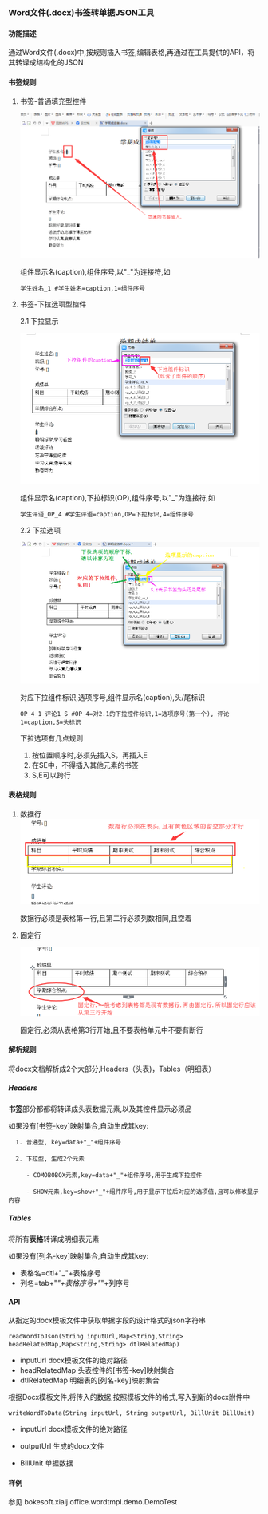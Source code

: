 ### Word文件(.docx)书签转单据JSON工具

#### 功能描述

通过Word文件(.docx)中,按规则插入书签,编辑表格,再通过在工具提供的API，将其转译成结构化的JSON



#### 书签规则

1. 书签-普通填充型控件

   ![](./doc/普通的填空书签设置.png)

   组件显示名(caption),组件序号,以"_"为连接符,如

   ```
   学生姓名_1 #学生姓名=caption,1=组件序号
   ```

2. 书签-下拉选项型控件

   2.1 下拉显示

   ![](./doc/下拉型书签构成说明.png)

   组件显示名(caption),下拉标识(OP),组件序号,以"_"为连接符,如

   ```
   学生评语_OP_4 #学生评语=caption,OP=下拉标识,4=组件序号
   ```

   2.2 下拉选项

   ![](./doc/下拉选项型书签构成说明.png)

   对应下拉组件标识,选项序号,组件显示名(caption),头/尾标识

   ```
   OP_4_1_评论1_S #OP_4=对2.1的下拉控件标识,1=选项序号(第一个), 评论1=caption,S=头标识
   ```

   下拉选项有几点规则

   1. 按位置顺序时,必须先插入S，再插入E
   2. 在SE中，不得插入其他元素的书签
   3. S,E可以跨行



#### 表格规则

1. 数据行![](./doc/表格-数据行.png)

   数据行必须是表格第一行,且第二行必须列数相同,且空着

2. 固定行

   ![](./doc/表格-固定行.png)

   固定行,必须从表格第3行开始,且不要表格单元中不要有断行


#### 解析规则

将docx文档解析成2个大部分,Headers（头表)，Tables（明细表）

##### Headers

**书签**部分都都将转译成头表数据元素,以及其控件显示必须品

如果没有[书签-key]映射集合,自动生成其key:

      1. 普通型, key=data+"_"+组件序号

      2. 下拉型, 生成2个元素

         - COMOBOBOX元素,key=data+"_"+组件序号,用于生成下拉控件

         - SHOW元素,key=show+"_"+组件序号,用于显示下拉后对应的选项值,且可以修改显示内容

##### Tables

将所有**表格**转译成明细表元素

如果没有[列名-key]映射集合,自动生成其key:

- 表格名=dtl+"_"+表格序号
- 列名=tab+"_"+表格序号+"_"+列序号

#### API

从指定的docx模板文件中获取单据字段的设计格式的json字符串

```
readWordToJson(String inputUrl,Map<String,String> headRelatedMap,Map<String,String> dtlRelatedMap)
```

- inputUrl docx模板文件的绝对路径
- headRelatedMap 头表控件的[书签-key]映射集合
- dtlRelatedMap 明细表的[列名-key]映射集合

根据Docx模板文件,将传入的数据,按照模板文件的格式,写入到新的docx附件中

```
writeWordToData(String inputUrl, String outputUrl, BillUnit BillUnit)
```

- inputUrl docx模板文件的绝对路径

- outputUrl 生成的docx文件
- BillUnit 单据数据



#### 样例

参见 bokesoft.xialj.office.wordtmpl.demo.DemoTest